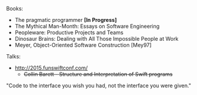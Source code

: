 Books:

- The pragmatic programmer **[In Progress]**
- The Mythical Man-Month: Essays on Software Engineering
- Peopleware: Productive Projects and Teams
- Dinosaur Brains: Dealing with All Those Impossible People at Work
- Meyer, Object-Oriented Software Construction [Mey97]

Talks:
  
- http://2015.funswiftconf.com/
  - ~~Collin Barett - Structure and Interpretation of Swift programs~~

"Code to the interface you wish you had, not the interface you were given."
